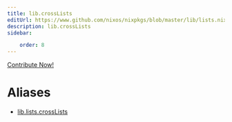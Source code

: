```yaml
---
title: lib.crossLists
editUrl: https://www.github.com/nixos/nixpkgs/blob/master/lib/lists.nix#L1042C6
description: lib.crossLists
sidebar:

    order: 8
---
```


<a href="https://www.github.com/nixos/nixpkgs/blob/master/lib/lists.nix#L1042C6">Contribute Now!</a>


# Aliases

- [lib.lists.crossLists](reference/lib/lists/lib-lists-crossLists)



